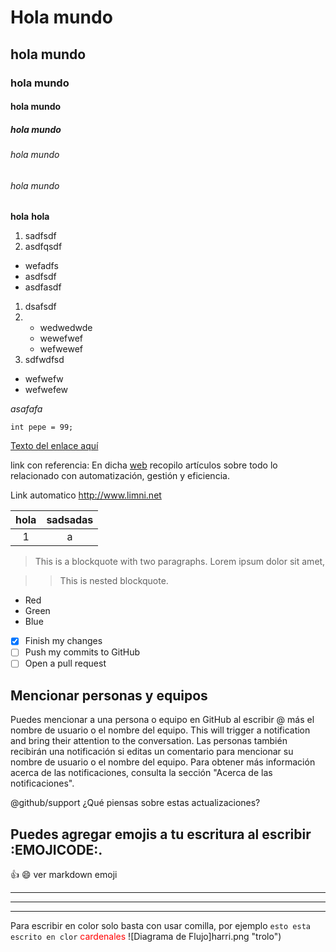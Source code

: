 # Hola mundo
## hola mundo
### hola mundo
#### hola mundo
##### hola mundo
###### hola mundo
###### hola mundo

**hola**
<b> hola </b>


1. sadfsdf
2. asdfqsdf

- wefadfs
- asdfsdf
- asdfasdf

1. dsafsdf
2. - wedwedwde
   - wewefwef
   - wefwewef
3. sdfwdfsd

* wefwefw
* wefwefew


<i> asafafa </i>

``` [c]
int pepe = 99;

```

[Texto del enlace aquí](https://www.google.com)


link con referencia: En dicha [web][blog] recopilo artículos sobre todo lo relacionado con automatización, gestión y eficiencia.


[blog]: http://limni.net/blog/

Link automatico
<http://www.limni.net>


| hola | sadsadas| 
| :-:  | :-:     |
| 1    | a       |  ||||||

> This is a blockquote with two paragraphs. Lorem ipsum dolor sit amet,

>> This is nested blockquote. 

+   Red
+   Green
+   Blue


- [x] Finish my changes
- [ ] Push my commits to GitHub
- [ ] Open a pull request

## Mencionar personas y equipos

Puedes mencionar a una persona o equipo en GitHub al escribir @ más el nombre de usuario o el nombre del equipo. This will trigger a notification and bring their attention to the conversation. Las personas también recibirán una notificación si editas un comentario para mencionar su nombre de usuario o el nombre del equipo. Para obtener más información acerca de las notificaciones, consulta la sección "Acerca de las notificaciones".

@github/support ¿Qué piensas sobre estas actualizaciones?

## Puedes agregar emojis a tu escritura al escribir :EMOJICODE:.

:+1:  :smile: ver markdown emoji

 ---

***

- - - -

Para escribir en color solo basta con usar comilla, por ejemplo `esto esta escrito en clor` 
<span style="color:red">cardenales</span>
<span style="color:red"></span>
![Diagrama de Flujo]harri.png "trolo")
